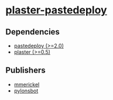 # [plaster-pastedeploy](https://pypi.org/project/plaster-pastedeploy)

## Dependencies
- [pastedeploy (>=2.0)](packages/p/pastedeploy.md)
- [plaster (>=0.5)](packages/p/plaster.md)



## Publishers
- [mmerickel](https://pypi.org/user/mmerickel)
- [pylonsbot](https://pypi.org/user/pylonsbot)


